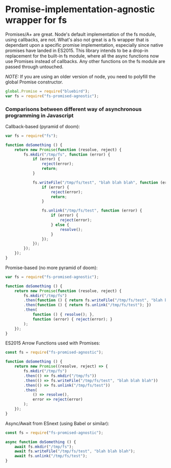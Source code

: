 # Promise-implementation-agnostic wrapper for fs #

Promises/A+ are great. Node's default implementation of the fs module, using
callbacks, are not. What's also not great is a fs wrapper that is dependant
upon a specific promise implementation, especially since native promises have
landed in ES2015. This library intends to be a drop-in replacement for the
built-in fs module, where all the async functions now use Promises instead of
callbacks. Any other functions on the fs module are passed through untouched.

*NOTE:* If you are using an older version of node, you need to polyfill the
global Promise constructor.

```javascript
global.Promise = require("bluebird");
var fs = require("fs-promised-agnostic");
```


### Comparisons between different way of asynchronous programming in Javascript ###

Callback-based (pyramid of doom):

```javascript
var fs = require("fs");

function doSomething () {
    return new Promise(function (resolve, reject) {
        fs.mkdir("/tmp/fs", function (error) {
            if (error) {
                reject(error);
                return;
            }

            fs.writeFile("/tmp/fs/test", "blah blah blah", function (error) {
                if (error) {
                    reject(error);
                    return;
                }

                fs.unlink("/tmp/fs/test", function (error) {
                    if (error) {
                        reject(error);
                    } else {
                        resolve();
                    }
                });
            });
        });
    });
}
```


Promise-based (no more pyramid of doom):

```javascript
var fs = require("fs-promised-agnostic");

function doSomething () {
    return new Promise(function (resolve, reject) {
        fs.mkdir("/tmp/fs")
        .then(function () { return fs.writeFile("/tmp/fs/test", "blah blah blah"); })
        .then(function () { return fs.unlink("/tmp/fs/test"); })
        .then(
            function () { resolve(); },
            function (error) { reject(error); }
        );
    });
}

```

ES2015 Arrow Functions used with Promises:

```javascript
const fs = require("fs-promised-agnostic");

function doSomething () {
    return new Promise((resolve, reject) => {
        fs.mkdir("/tmp/fs")
        .then(() => fs.mkdir("/tmp/fs"))
        .then(() => fs.writeFile("/tmp/fs/test", "blah blah blah"))
        .then(() => fs.unlink("/tmp/fs/test"))
        .then(
            () => resolve(),
            error => reject(error)
        );
    });
}

```

Async/Await from ESnext (using Babel or similar):

```javascript
const fs = require("fs-promised-agnostic");

async function doSomething () {
    await fs.mkdir("/tmp/fs");
    await fs.writeFile("/tmp/fs/test", "blah blah blah");
    await fs.unlink("/tmp/fs/test");
}

```
